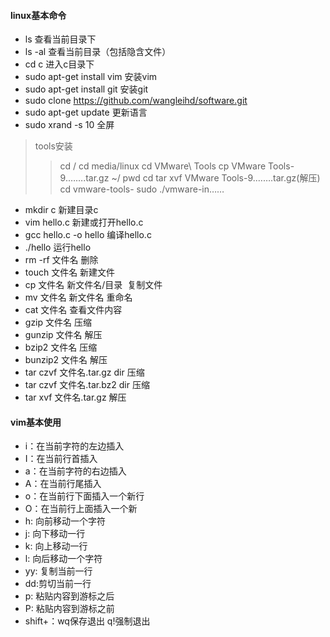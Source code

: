 #### linux基本命令
* ls 查看当前目录下
* ls -al 查看当前目录（包括隐含文件）
* cd c 进入c目录下
* sudo apt-get install vim 安装vim
* sudo apt-get install git 安装git
* sudo clone https://github.com/wangleihd/software.git
* sudo apt-get update 更新语言
* sudo xrand -s 10 全屏
> tools安装
>> cd /
cd media/linux
cd VMware\ Tools
cp VMware Tools-9.…….tar.gz ~/
pwd
cd 
tar xvf VMware Tools-9.…….tar.gz(解压)
cd vmware-tools-
sudo ./vmware-in……

* mkdir c 新建目录c
* vim hello.c 新建或打开hello.c
* gcc hello.c -o hello 编译hello.c
* ./hello 运行hello
* rm -rf 文件名 删除
* touch 文件名 新建文件
* cp 文件名 新文件名/目录  复制文件
* mv 文件名 新文件名 重命名
* cat 文件名 查看文件内容
* gzip 文件名 压缩
* gunzip 文件名 解压
* bzip2 文件名 压缩
* bunzip2 文件名 解压
* tar czvf 文件名.tar.gz dir 压缩
* tar czvf 文件名.tar.bz2 dir 压缩
* tar xvf 文件名.tar.gz 解压

#### vim基本使用
* i：在当前字符的左边插入
* I：在当前行首插入
* a：在当前字符的右边插入
* A：在当前行尾插入
* o：在当前行下面插入一个新行
* O：在当前行上面插入一个新
* h: 向前移动一个字符
* j: 向下移动一行
* k: 向上移动一行
* l: 向后移动一个字符
* yy: 复制当前一行
* dd:剪切当前一行
* p: 粘贴内容到游标之后
* P: 粘贴内容到游标之前
* shift+：wq保存退出 q!强制退出 
